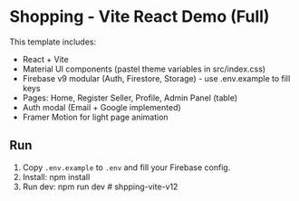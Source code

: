 
# Shopping - Vite React Demo (Full)

This template includes:
- React + Vite
- Material UI components (pastel theme variables in src/index.css)
- Firebase v9 modular (Auth, Firestore, Storage) - use .env.example to fill keys
- Pages: Home, Register Seller, Profile, Admin Panel (table)
- Auth modal (Email + Google implemented)
- Framer Motion for light page animation

## Run
1. Copy `.env.example` to `.env` and fill your Firebase config.
2. Install:
   npm install
3. Run dev:
   npm run dev
#   s h p p i n g - v i t e - v 1 2  
 